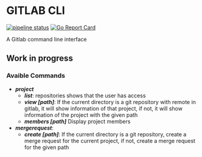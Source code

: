 # GITLAB CLI
[![pipeline status](https://gitlab.com/angel-afonso/gitlabcli/badges/master/pipeline.svg)](https://gitlab.com/angel-afonso/gitlabcli/-/commits/master)
[![Go Report Card](https://goreportcard.com/badge/gitlab.com/angel-afonso/gitlabcli)](https://goreportcard.com/report/gitlab.com/angel-afonso/gitlabcli)

A Gitlab command line interface

## Work in progress

### Avaible Commands

* ***project***
  * ***list***: repositories shows that the user has access
  * ***view [path]***: If the current directory is a git repository with remote in gitlab, it will show information of that project, if not, it will show information of the project with the given path
  * ***members [path]*** Display project members 
* ***mergerequest***: 
    * ***create [path]***: If the current directory is a git repository, create a merge request for the current project, if not, create a merge request for the given path
